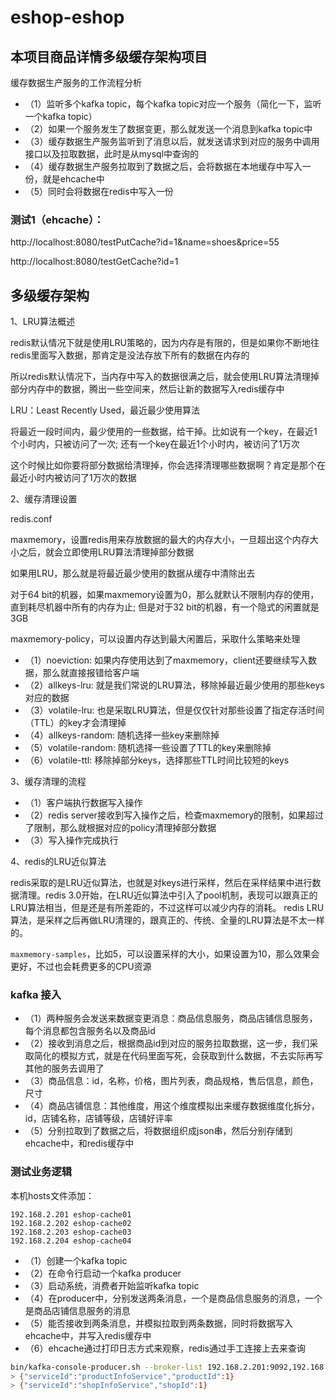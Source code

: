 # eshop-eshop

## 本项目商品详情多级缓存架构项目



缓存数据生产服务的工作流程分析

* （1）监听多个kafka topic，每个kafka topic对应一个服务（简化一下，监听一个kafka topic）
* （2）如果一个服务发生了数据变更，那么就发送一个消息到kafka topic中
* （3）缓存数据生产服务监听到了消息以后，就发送请求到对应的服务中调用接口以及拉取数据，此时是从mysql中查询的
* （4）缓存数据生产服务拉取到了数据之后，会将数据在本地缓存中写入一份，就是ehcache中
* （5）同时会将数据在redis中写入一份


### 测试1（ehcache）：

http://localhost:8080/testPutCache?id=1&name=shoes&price=55

http://localhost:8080/testGetCache?id=1


## 多级缓存架构

1、LRU算法概述

redis默认情况下就是使用LRU策略的，因为内存是有限的，但是如果你不断地往redis里面写入数据，那肯定是没法存放下所有的数据在内存的

所以redis默认情况下，当内存中写入的数据很满之后，就会使用LRU算法清理掉部分内存中的数据，腾出一些空间来，然后让新的数据写入redis缓存中

LRU：Least Recently Used，最近最少使用算法

将最近一段时间内，最少使用的一些数据，给干掉。比如说有一个key，在最近1个小时内，只被访问了一次; 还有一个key在最近1个小时内，被访问了1万次

这个时候比如你要将部分数据给清理掉，你会选择清理哪些数据啊？肯定是那个在最近小时内被访问了1万次的数据

2、缓存清理设置

redis.conf

maxmemory，设置redis用来存放数据的最大的内存大小，一旦超出这个内存大小之后，就会立即使用LRU算法清理掉部分数据

如果用LRU，那么就是将最近最少使用的数据从缓存中清除出去

对于64 bit的机器，如果maxmemory设置为0，那么就默认不限制内存的使用，直到耗尽机器中所有的内存为止; 但是对于32 bit的机器，有一个隐式的闲置就是3GB

maxmemory-policy，可以设置内存达到最大闲置后，采取什么策略来处理

* （1）noeviction: 如果内存使用达到了maxmemory，client还要继续写入数据，那么就直接报错给客户端
* （2）allkeys-lru: 就是我们常说的LRU算法，移除掉最近最少使用的那些keys对应的数据
* （3）volatile-lru: 也是采取LRU算法，但是仅仅针对那些设置了指定存活时间（TTL）的key才会清理掉
* （4）allkeys-random: 随机选择一些key来删除掉
* （5）volatile-random: 随机选择一些设置了TTL的key来删除掉
* （6）volatile-ttl: 移除掉部分keys，选择那些TTL时间比较短的keys

3、缓存清理的流程

* （1）客户端执行数据写入操作
* （2）redis server接收到写入操作之后，检查maxmemory的限制，如果超过了限制，那么就根据对应的policy清理掉部分数据
* （3）写入操作完成执行


4、redis的LRU近似算法

redis采取的是LRU近似算法，也就是对keys进行采样，然后在采样结果中进行数据清理。redis 3.0开始，在LRU近似算法中引入了pool机制，表现可以跟真正的LRU算法相当，但是还是有所差距的，不过这样可以减少内存的消耗。
redis LRU算法，是采样之后再做LRU清理的，跟真正的、传统、全量的LRU算法是不太一样的。

`maxmemory-samples`，比如5，可以设置采样的大小，如果设置为10，那么效果会更好，不过也会耗费更多的CPU资源



### kafka 接入

* （1）两种服务会发送来数据变更消息：商品信息服务，商品店铺信息服务，每个消息都包含服务名以及商品id
* （2）接收到消息之后，根据商品id到对应的服务拉取数据，这一步，我们采取简化的模拟方式，就是在代码里面写死，会获取到什么数据，不去实际再写其他的服务去调用了
* （3）商品信息：id，名称，价格，图片列表，商品规格，售后信息，颜色，尺寸
* （4）商品店铺信息：其他维度，用这个维度模拟出来缓存数据维度化拆分，id，店铺名称，店铺等级，店铺好评率
* （5）分别拉取到了数据之后，将数据组织成json串，然后分别存储到ehcache中，和redis缓存中


### 测试业务逻辑

本机hosts文件添加：

```text
192.168.2.201 eshop-cache01
192.168.2.202 eshop-cache02
192.168.2.203 eshop-cache03
192.168.2.204 eshop-cache04
```

* （1）创建一个kafka topic
* （2）在命令行启动一个kafka producer
* （3）启动系统，消费者开始监听kafka topic
* （4）在producer中，分别发送两条消息，一个是商品信息服务的消息，一个是商品店铺信息服务的消息
* （5）能否接收到两条消息，并模拟拉取到两条数据，同时将数据写入ehcache中，并写入redis缓存中
* （6）ehcache通过打印日志方式来观察，redis通过手工连接上去来查询


```bash
bin/kafka-console-producer.sh --broker-list 192.168.2.201:9092,192.168.2.202:9092,192.168.2.203:9092 --topic cache-message
> {"serviceId":"productInfoService","productId":1}
> {"serviceId":"shopInfoService","shopId":1}
```